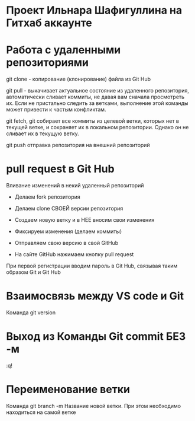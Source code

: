 # Проект Ильнара Шафигуллина на Гитхаб аккаунте

# Работа с удаленными репозиториями

git clone - копирование (клонирование) файла из Git Hub 

git pull - выкачивает актуальное состояние из удаленного репозитория, автоматически сливает коммиты, не давая вам сначала просмотреть их. Если не пристально следить за ветками, выполнение этой команды может привести к частым конфликтам.

git fetch, git собирает все коммиты из целевой ветки, которых нет в текущей ветке, и сохраняет их в локальном репозитории. Однако он не сливает их в текущую ветку. 

git push отправка репозитория на внешний репозиторий

# pull request в Git Hub

Вливание изменений в некий удаленный репозиторий 

* Делаем fork репозитория

* Делаем clone СВОЕЙ версии репозитория

* Создаем новую ветку и в НЕЕ вносим свои изменения

* Фиксируем изменения (делаем коммиты)

* Отправляем свою версию в свой GitHub

* На сайте GitHub нажимаем кнопку pull request 

При первой регистрации вводим пароль в Git Hub, связывая таким образом Git и Git Hub

# Взаимосвязь между VS code и Git 

Команда git version

# Выход из Команды Git commit БЕЗ -м

:q! 

# Переименование ветки 

Команда git branch -m Название новой ветки. При этом необходимо находиться на самой ветке